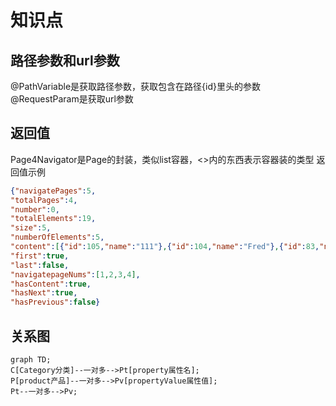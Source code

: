 # 知识点

## 路径参数和url参数
@PathVariable是获取路径参数，获取包含在路径{id}里头的参数
@RequestParam是获取url参数

## 返回值
Page4Navigator是Page的封装，类似list容器，<>内的东西表示容器装的类型
返回值示例

``` json
{"navigatePages":5,
"totalPages":4,
"number":0,
"totalElements":19,
"size":5,
"numberOfElements":5,
"content":[{"id":105,"name":"111"},{"id":104,"name":"Fred"},{"id":83,"name":"平板电视"},{"id":82,"name":"马桶"},{"id":81,"name":"沙发"}],
"first":true,
"last":false,
"navigatepageNums":[1,2,3,4],
"hasContent":true,
"hasNext":true,
"hasPrevious":false}
```

## 关系图

``` mermaid
graph TD;
C[Category分类]--一对多-->Pt[property属性名];
P[product产品]--一对多-->Pv[propertyValue属性值];
Pt--一对多-->Pv;

```